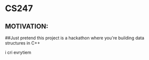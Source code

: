 # CS247

## MOTIVATION:

##Just pretend this project is a hackathon where you're building data structures in C++

i cri evrytiem

